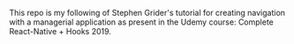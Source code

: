 This repo is my following of Stephen Grider's tutorial for creating navigation with a managerial application as present in the Udemy course: Complete React-Native + Hooks 2019.
